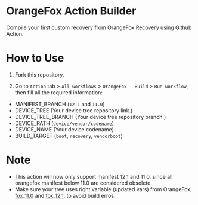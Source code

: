 # OrangeFox Action Builder
Compile your first custom recovery from OrangeFox Recovery using Github Action.

# How to Use
1. Fork this repository.

2. Go to `Action` tab > `All workflows` > `OrangeFox - Build` > `Run workflow`, then fill all the required information:
 * MANIFEST_BRANCH (`12.1` and `11.0`)
 * DEVICE_TREE (Your device tree repository link.)
 * DEVICE_TREE_BRANCH (Your device tree repository branch.)
 * DEVICE_PATH (`device/vendor/codename`)
 * DEVICE_NAME (Your device codename)
 * BUILD_TARGET (`boot`, `recovery`, `vendorboot`)

 # Note
* This action will now only support manifest 12.1 and 11.0, since all orangefox manifest below 11.0 are considered obsolete.
* Make sure your tree uses right variable (updated vars) from OrangeFox; [fox_11.0](https://gitlab.com/OrangeFox/vendor/recovery/-/blob/fox_11.0/orangefox_build_vars.txt) and [fox_12.1](https://gitlab.com/OrangeFox/vendor/recovery/-/blob/fox_12.1/orangefox_build_vars.txt), to avoid build erros.
